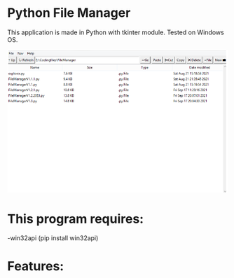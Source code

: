 # Python File Manager
This application is made in Python with tkinter module. Tested on Windows OS.

![alt text](https://raw.githubusercontent.com/NLogDEV/Python-File-Manager/main/demo.png)
<p></p>

# This program requires:
<p>-win32api (pip install win32api)</p>

# Features:
<p></p>




